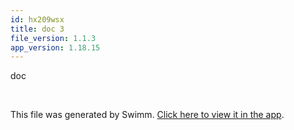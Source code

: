 ```yaml
---
id: hx209wsx
title: doc 3
file_version: 1.1.3
app_version: 1.18.15
---
```


doc

<br/>

This file was generated by Swimm. [Click here to view it in the app](https://swimm-web-app.web.app/repos/Z2l0aHViJTNBJTNBZWNvbW0lM0ElM0Ftb3NoaWtzd2ltbQ==/docs/hx209wsx).
